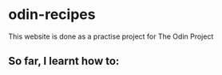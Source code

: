 # odin-recipes
This website is done as a practise project for The Odin Project

So far, I learnt how to:
 - 
